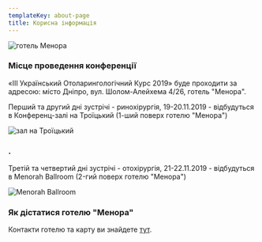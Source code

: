 ```yaml
---
templateKey: about-page
title: Корисна інформація
---
```

![готель Менора](/img/menora-hotel.jpg "готель Менора")

### Місце проведення конференції

«III Український Отоларингологічний Курс 2019» буде проходити за адресою: місто Дніпро, вул. Шолом-Алейхема 4/26, готель "Менора".

Перший та другий дні зустрічі - ринохірургія, 19-20.11.2019 - відбудуться в Конференц-залі на Троїцький (1-ший поверх готелю "Менора")

![зал на Троїцький](/img/1й-этаж-1.jpg "зал на Троїцький")

### .

Третій та четвертий дні зустрічі - отохірургія, 21-22.11.2019 - відбудуться в Menorah Ballroom (2-гий поверх готелю "Менора")

![Menorah Ballroom](/img/kc-ballroom-01.jpg "Menorah Ballroom")

### Як дістатися готелю "Менора"

Контакти готелю та карту ви знайдете [тут](http://menorahotel.com/contacts/).
